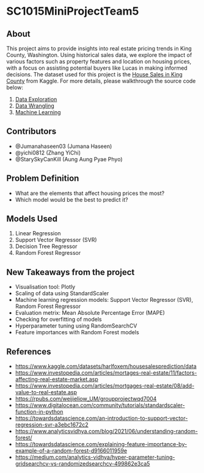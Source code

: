 # SC1015MiniProjectTeam5

## About
This project aims to provide insights into real estate pricing trends in King County, Washington. Using historical sales data, we explore the impact of various factors such as property features and location on housing prices, with a focus on assisting potential buyers like Lucas in making informed decisions. The dataset used for this project is the [House Sales in King County](https://www.kaggle.com/datasets/harlfoxem/housesalesprediction/data) from Kaggle. For more details, please walkthrough the source code below:

1. [Data Exploration](https://github.com/Jumanahaseen03/SC1015MiniProjectTeam5/blob/9cd147b7f8c5d1fd51ed5bc7c5036d6df20fc4f4/Data_Exploration.ipynb)
3. [Data Wrangling](https://github.com/Jumanahaseen03/SC1015MiniProjectTeam5/blob/9cd147b7f8c5d1fd51ed5bc7c5036d6df20fc4f4/Data_Wrangling.ipynb)
4. [Machine Learning](https://github.com/Jumanahaseen03/SC1015MiniProjectTeam5/blob/9cd147b7f8c5d1fd51ed5bc7c5036d6df20fc4f4/Machine_Learning.ipynb)

## Contributors
- @Jumanahaseen03 (Jumana Haseen)
- @yichi0812 (Zhang YiChi)
- @StarySkyCanKill (Aung Aung Pyae Phyo)

## Problem Definition
- What are the elements that affect housing prices the most?
- Which model would be the best to predict it?

## Models Used
1. Linear Regression
2. Support Vector Regressor (SVR)
3. Decision Tree Regressor
4. Random Forest Regressor
   
## New Takeaways from the project
- Visualisation tool: Plotly
- Scaling of data using StandardScaler
- Machine learning regression models: Support Vector Regressor (SVR), Random Forest Regressor
- Evaluation metrix: Mean Absolute Percentage Error (MAPE)
- Checking for overfitting of models
- Hyperparameter tuning using RandomSearchCV
- Feature importances with Random Forest models

## References   
- https://www.kaggle.com/datasets/harlfoxem/housesalesprediction/data 
- https://www.investopedia.com/articles/mortages-real-estate/11/factors-affecting-real-estate-market.asp
- https://www.investopedia.com/articles/mortgages-real-estate/08/add-value-to-real-estate.asp
- https://rpubs.com/weijieliow_UM/groupprojectwqd7004
- https://www.digitalocean.com/community/tutorials/standardscaler-function-in-python
- https://towardsdatascience.com/an-introduction-to-support-vector-regression-svr-a3ebc1672c2
- https://www.analyticsvidhya.com/blog/2021/06/understanding-random-forest/
- https://towardsdatascience.com/explaining-feature-importance-by-example-of-a-random-forest-d9166011959e
- https://medium.com/analytics-vidhya/hyper-parameter-tuning-gridsearchcv-vs-randomizedsearchcv-499862e3ca5
